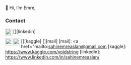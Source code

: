 👋 Hi, I’m Emre,

### Contact

[<img  width="22" src="https://unpkg.com/simple-icons@v4/icons/linkedin.svg" align="left" />][linkedin]

[<img  width="22" src="https://unpkg.com/simple-icons@v4/icons/twitter.svg" align="left" />][kaggle]
[<img  width="22" src="https://unpkg.com/simple-icons@v4/icons/youtube.svg" align="left" />][mail]
[mail]: <a href="mailto:sahinemreaslan@gmail.com
[kaggle]: https://www.kaggle.com/voidstring
[linkedin]: https://www.linkedin.com/in/sahinemreaslan/
<br />
<br />
